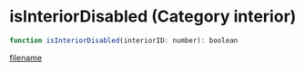 # isInteriorDisabled (Category interior)

```js
function isInteriorDisabled(interiorID: number): boolean
```

[filename](isInteriorDisabled_m.md ':include')